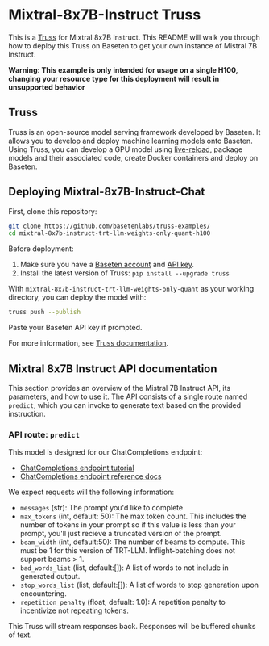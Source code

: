 # Mixtral-8x7B-Instruct Truss

This is a [Truss](https://truss.baseten.co/) for Mixtral 8x7B Instruct. This README will walk you through how to deploy this Truss on Baseten to get your own instance of Mistral 7B Instruct.

**Warning: This example is only intended for usage on a single H100, changing your resource type for this deployment will result in unsupported behavior**

## Truss

Truss is an open-source model serving framework developed by Baseten. It allows you to develop and deploy machine learning models onto Baseten. Using Truss, you can develop a GPU model using [live-reload](https://baseten.co/blog/technical-deep-dive-truss-live-reload), package models and their associated code, create Docker containers and deploy on Baseten.

## Deploying Mixtral-8x7B-Instruct-Chat

First, clone this repository:

```sh
git clone https://github.com/basetenlabs/truss-examples/
cd mixtral-8x7b-instruct-trt-llm-weights-only-quant-h100
```

Before deployment:

1. Make sure you have a [Baseten account](https://app.baseten.co/signup) and [API key](https://app.baseten.co/settings/account/api_keys).
2. Install the latest version of Truss: `pip install --upgrade truss`

With `mixtral-8x7b-instruct-trt-llm-weights-only-quant` as your working directory, you can deploy the model with:

```sh
truss push --publish
```

Paste your Baseten API key if prompted.

For more information, see [Truss documentation](https://truss.baseten.co).

## Mixtral 8x7B Instruct API documentation
This section provides an overview of the Mistral 7B Instruct API, its parameters, and how to use it. The API consists of a single route named  `predict`, which you can invoke to generate text based on the provided instruction.

### API route: `predict`

This model is designed for our ChatCompletions endpoint:

- [ChatCompletions endpoint tutorial](https://www.baseten.co/blog/gpt-vs-mistral-migrate-to-open-source-llms-with-minor-code-changes/)
- [ChatCompletions endpoint reference docs](https://docs.baseten.co/api-reference/openai)

We expect requests will the following information:

- ```messages``` (str): The prompt you'd like to complete
- ```max_tokens``` (int, default: 50): The max token count. This includes the number of tokens in your prompt so if this value is less than your prompt, you'll just recieve a truncated version of the prompt.
- ```beam_width``` (int, default:50): The number of beams to compute. This must be 1 for this version of TRT-LLM. Inflight-batching does not support beams > 1.
- ```bad_words_list``` (list, default:[]): A list of words to not include in generated output.
- ```stop_words_list``` (list, default:[]): A list of words to stop generation upon encountering.
- ```repetition_penalty``` (float, defualt: 1.0): A repetition penalty to incentivize not repeating tokens.

This Truss will stream responses back. Responses will be buffered chunks of text.
